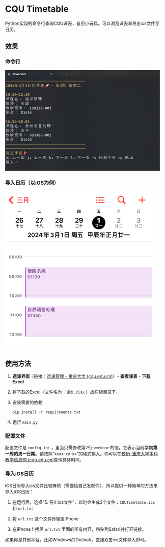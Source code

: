# CQU Timetable

Python实现的命令行查询CQU课表，自用小玩具。可以浏览课表和导出ics文件至日历。

## 效果

### 命令行

<img src="./assets/example.png" alt="img1" style="zoom: 67%;" />

### 导入日历（以iOS为例）

<img src="./assets/example2.jpg" alt="img2" style="zoom:50%;" />

## 使用方法

1. **选课界面**（链接：[选课管理 - 重庆大学 (cqu.edu.cn)](https://my.cqu.edu.cn/enroll/CourseStuSelectionList)）- **查看课表** - **下载Excel**

2. 将下载的Excel（文件名为：`课表.xlsx` ）放在根目录下。

3. 安装需要的依赖

   ```
   pip install -r requirements.txt
   ```

4. 运行 `main.py`

### 配置文件

配置文件是 `config.ini` ，里面只需修改第2行 `weekone` 的值，它表示当前学期**第一周的周一日期**。请按照“xxxx-xx-xx”的格式输入。你可以在[校历-重庆大学本科教学信息网 (cqu.edu.cn)](http://jwc.cqu.edu.cn/xl.htm)查询具体时间。

### 导入iOS日历

iOS日历导入ics文件比较麻烦（需要给自己发邮件），所以提供一种简单的方法来导入iOS日历：

1. 在运行后，选择“5. 导出ics文件”，此时会生成2个文件：`CQUTimetable.ics` 和 `url.txt`

2. 将 `url.txt` 这个文件传输至iPhone

3. 在iPhone上拷贝 `url.txt` 里面的所有内容，粘贴到Safari并打开链接。

如果你是其他平台，比如Windows的Outlook，直接双击ics文件导入即可。
